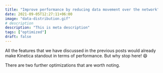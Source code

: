 ```yaml
---
title: "Improve performance by reducing data movement over the network"
date: 2021-09-05T12:27:11+06:00
image: "data-distribution.gif"
# description
description: "This is meta description"
tags: ["optimized"]
draft: false
---
```


All the features that we have discussed in the previous posts would already make Kinetica standout in terms of performance. But why stop here! 😄

There are two further optimizations that are worth noting.